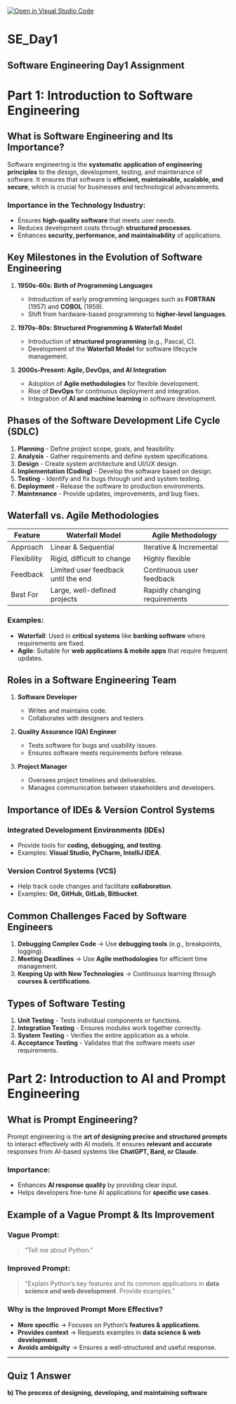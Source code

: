 [![Open in Visual Studio Code](https://classroom.github.com/assets/open-in-vscode-2e0aaae1b6195c2367325f4f02e2d04e9abb55f0b24a779b69b11b9e10269abc.svg)](https://classroom.github.com/online_ide?assignment_repo_id=18415061&assignment_repo_type=AssignmentRepo)
# SE_Day1
## Software Engineering Day1 Assignment

# Part 1: Introduction to Software Engineering

## What is Software Engineering and Its Importance?
Software engineering is the **systematic application of engineering principles** to the design, development, testing, and maintenance of software. It ensures that software is **efficient, maintainable, scalable, and secure**, which is crucial for businesses and technological advancements.

### Importance in the Technology Industry:
- Ensures **high-quality software** that meets user needs.
- Reduces development costs through **structured processes**.
- Enhances **security, performance, and maintainability** of applications.

## Key Milestones in the Evolution of Software Engineering
1. **1950s-60s: Birth of Programming Languages**
   - Introduction of early programming languages such as **FORTRAN** (1957) and **COBOL** (1959).
   - Shift from hardware-based programming to **higher-level languages**.

2. **1970s-80s: Structured Programming & Waterfall Model**
   - Introduction of **structured programming** (e.g., Pascal, C).
   - Development of the **Waterfall Model** for software lifecycle management.

3. **2000s-Present: Agile, DevOps, and AI Integration**
   - Adoption of **Agile methodologies** for flexible development.
   - Rise of **DevOps** for continuous deployment and integration.
   - Integration of **AI and machine learning** in software development.

## Phases of the Software Development Life Cycle (SDLC)
1. **Planning** - Define project scope, goals, and feasibility.
2. **Analysis** - Gather requirements and define system specifications.
3. **Design** - Create system architecture and UI/UX design.
4. **Implementation (Coding)** - Develop the software based on design.
5. **Testing** - Identify and fix bugs through unit and system testing.
6. **Deployment** - Release the software to production environments.
7. **Maintenance** - Provide updates, improvements, and bug fixes.

## Waterfall vs. Agile Methodologies
| Feature | Waterfall Model | Agile Methodology |
|---------|---------------|------------------|
| Approach | Linear & Sequential | Iterative & Incremental |
| Flexibility | Rigid, difficult to change | Highly flexible |
| Feedback | Limited user feedback until the end | Continuous user feedback |
| Best For | Large, well-defined projects | Rapidly changing requirements |

### Examples:
- **Waterfall**: Used in **critical systems** like **banking software** where requirements are fixed.
- **Agile**: Suitable for **web applications & mobile apps** that require frequent updates.

## Roles in a Software Engineering Team
1. **Software Developer**
   - Writes and maintains code.
   - Collaborates with designers and testers.

2. **Quality Assurance (QA) Engineer**
   - Tests software for bugs and usability issues.
   - Ensures software meets requirements before release.

3. **Project Manager**
   - Oversees project timelines and deliverables.
   - Manages communication between stakeholders and developers.

## Importance of IDEs & Version Control Systems
### Integrated Development Environments (IDEs)
- Provide tools for **coding, debugging, and testing**.
- Examples: **Visual Studio, PyCharm, IntelliJ IDEA**.

### Version Control Systems (VCS)
- Help track code changes and facilitate **collaboration**.
- Examples: **Git, GitHub, GitLab, Bitbucket**.

## Common Challenges Faced by Software Engineers
1. **Debugging Complex Code** → Use **debugging tools** (e.g., breakpoints, logging).
2. **Meeting Deadlines** → Use **Agile methodologies** for efficient time management.
3. **Keeping Up with New Technologies** → Continuous learning through **courses & certifications**.

## Types of Software Testing
1. **Unit Testing** - Tests individual components or functions.
2. **Integration Testing** - Ensures modules work together correctly.
3. **System Testing** - Verifies the entire application as a whole.
4. **Acceptance Testing** - Validates that the software meets user requirements.

# Part 2: Introduction to AI and Prompt Engineering

## What is Prompt Engineering?
Prompt engineering is the **art of designing precise and structured prompts** to interact effectively with AI models. It ensures **relevant and accurate** responses from AI-based systems like **ChatGPT, Bard, or Claude**.

### Importance:
- Enhances **AI response quality** by providing clear input.
- Helps developers fine-tune AI applications for **specific use cases**.

## Example of a Vague Prompt & Its Improvement
### Vague Prompt:
> "Tell me about Python."

### Improved Prompt:
> "Explain Python’s key features and its common applications in **data science and web development**. Provide examples."

### Why is the Improved Prompt More Effective?
- **More specific** → Focuses on Python’s **features & applications**.
- **Provides context** → Requests examples in **data science & web development**.
- **Avoids ambiguity** → Ensures a well-structured and useful response.

---
## Quiz 1 Answer
**b) The process of designing, developing, and maintaining software**
